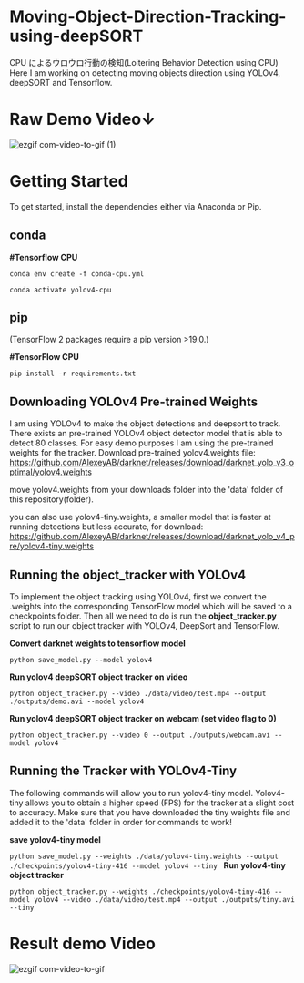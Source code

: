 # Moving-Object-Direction-Tracking-using-deepSORT
CPU によるウロウロ行動の検知(Loitering Behavior Detection using CPU)
Here I am working on detecting moving objects direction using YOLOv4, deepSORT and Tensorflow.

# Raw Demo Video↓

![ezgif com-video-to-gif (1)](https://user-images.githubusercontent.com/84290745/227867156-aad39051-0f4c-4737-8301-ee1945127d92.gif)


# Getting Started
To get started, install the dependencies either via Anaconda or Pip. 

## conda
**#Tensorflow CPU**

`conda env create -f conda-cpu.yml`

`conda activate yolov4-cpu`

## pip

(TensorFlow 2 packages require a pip version >19.0.)

**#TensorFlow CPU**

`pip install -r requirements.txt`

## Downloading YOLOv4 Pre-trained Weights

I am using YOLOv4 to make the object detections and deepsort to track. There exists an pre-trained YOLOv4 object detector model that is able to detect 80 classes. For easy demo purposes I am using the pre-trained weights for the tracker. Download pre-trained yolov4.weights file: https://github.com/AlexeyAB/darknet/releases/download/darknet_yolo_v3_optimal/yolov4.weights

move yolov4.weights from your downloads folder into the 'data' folder of this repository(folder).

you can also use yolov4-tiny.weights, a smaller model that is faster at running detections but less accurate, for download: https://github.com/AlexeyAB/darknet/releases/download/darknet_yolo_v4_pre/yolov4-tiny.weights

## Running the object_tracker with YOLOv4

To implement the object tracking using YOLOv4, first we convert the .weights into the corresponding TensorFlow model which will be saved to a checkpoints folder. Then all we need to do is run the **object_tracker.py** script to run our object tracker with YOLOv4, DeepSort and TensorFlow.

**Convert darknet weights to tensorflow model**

`python save_model.py --model yolov4 `

**Run yolov4 deepSORT object tracker on video**

`python object_tracker.py --video ./data/video/test.mp4 --output ./outputs/demo.avi --model yolov4`

 **Run yolov4 deepSORT object tracker on webcam (set video flag to 0)**

`python object_tracker.py --video 0 --output ./outputs/webcam.avi --model yolov4`

## Running the Tracker with YOLOv4-Tiny
The following commands will allow you to run yolov4-tiny model. Yolov4-tiny allows you to obtain a higher speed (FPS) for the tracker at a slight cost to accuracy. Make sure that you have downloaded the tiny weights file and added it to the 'data' folder in order for commands to work!

**save yolov4-tiny model**

`python save_model.py --weights ./data/yolov4-tiny.weights --output ./checkpoints/yolov4-tiny-416 --model yolov4 --tiny
`
**Run yolov4-tiny object tracker**

`python object_tracker.py --weights ./checkpoints/yolov4-tiny-416 --model yolov4 --video ./data/video/test.mp4 --output ./outputs/tiny.avi --tiny
`

# Result demo Video


![ezgif com-video-to-gif](https://user-images.githubusercontent.com/84290745/227864521-20f90e73-febe-4abb-a7a6-925b206fd0c4.gif)

